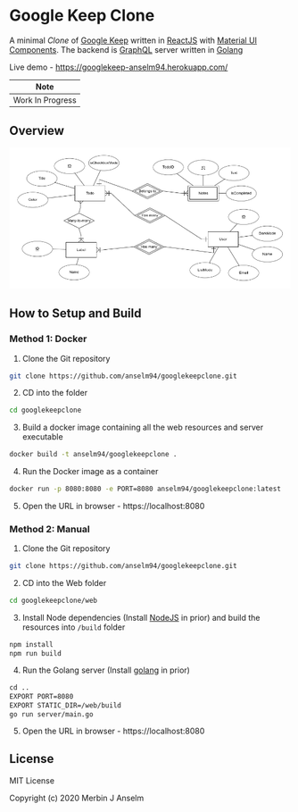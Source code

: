 # Google Keep Clone

A minimal *Clone* of [Google Keep](https://keep.google.com) written in [ReactJS](https://reactjs.org/) with [Material UI Components](https://material-ui.com/). The backend is [GraphQL](https://graphql.org/) server written in [Golang](https://golang.org/)

Live demo - https://googlekeep-anselm94.herokuapp.com/

| Note             |
|------------------|
| Work In Progress |

## Overview

![ER Diagram](./docs/er-diagram.png)

## How to Setup and Build

### Method 1: Docker

1) Clone the Git repository

```sh
git clone https://github.com/anselm94/googlekeepclone.git
```

2) CD into the folder

```sh
cd googlekeepclone
```

3) Build a docker image containing all the web resources and server executable

```sh
docker build -t anselm94/googlekeepclone .
```

4) Run the Docker image as a container

```sh
docker run -p 8080:8080 -e PORT=8080 anselm94/googlekeepclone:latest
```

5) Open the URL in browser - https://localhost:8080

### Method 2: Manual

1) Clone the Git repository

```sh
git clone https://github.com/anselm94/googlekeepclone.git
```

2) CD into the Web folder

```sh
cd googlekeepclone/web
```

3) Install Node dependencies (Install [NodeJS](https://nodejs.org/en/download/) in prior) and build the resources into `/build` folder

```
npm install
npm run build
```

4) Run the Golang server (Install [golang](https://golang.org/dl/) in prior)

```
cd ..
EXPORT PORT=8080
EXPORT STATIC_DIR=/web/build
go run server/main.go
```

5) Open the URL in browser - https://localhost:8080

## License

MIT License

Copyright (c) 2020 Merbin J Anselm